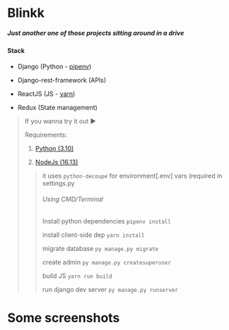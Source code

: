 # Blinkk

##### Just another one of those projects sitting around in a drive

#### Stack

- Django (Python - [pipenv](https://pipenv.pypa.io/en/latest/))

- Django-rest-framework (APIs)

- ReactJS (JS - [yarn](https://yarnpkg.com/getting-started))

- Redux (State management)

> If you wanna try it out ▶
> 
> Requirements:
> 
> 1. [Python (3.10)](https://www.python.org/downloads/)
> 
> 2. [NodeJs (16.13)](https://nodejs.org/en/download/)
> 
> > it uses `python-decoupe` for environment[.env] vars (required in settings.py
> > 
> > ###### Using CMD/Terminal
> > 
> > Install python dependencies ``pipenv install``
> > 
> > install client-side dep ``yarn install``
> > 
> > migrate database ``py manage.py migrate``
> > 
> > create admin ``py manage.py createsuperuser``
> > 
> > build JS ``yarn run build``
> > 
> > run django dev server ``py manage.py runserver``
> 
> 

# Some screenshots

